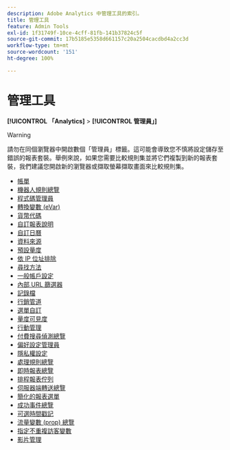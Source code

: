```yaml
---
description: Adobe Analytics 中管理工具的索引。
title: 管理工具
feature: Admin Tools
exl-id: 1f31749f-10ce-4cff-81fb-141b37824c5f
source-git-commit: 17b5185e5358d661157c20a2504cacdbd4a2cc3d
workflow-type: tm+mt
source-wordcount: '151'
ht-degree: 100%

---
```


# 管理工具

**[!UICONTROL 「Analytics]** > **[!UICONTROL 管理員」]**

>[!WARNING]
>
> 請勿在同個瀏覽器中開啟數個「管理員」標籤。這可能會導致您不慎將設定儲存至錯誤的報表套裝。舉例來說，如果您需要比較規則集並將它們複製到新的報表套裝，我們建議您開啟新的瀏覽器或擷取螢幕擷取畫面來比較規則集。

+ [帳單](billing-admin.md)
+ [機器人規則總覽](bot-removal/bot-rules.md)
+ [程式碼管理員](code-manager-admin.md)
+ [轉換變數 (eVar)](conversion-var-admin/conversion-var-admin.md)
+ [貨幣代碼](currency.md)
+ [自訂報表說明](/help/admin/admin/c-manage-report-suites/c-edit-report-suites/c-traffic-variables/custom-desc-admin.md)
+ [自訂日曆](/help/admin/admin/c-manage-report-suites/c-edit-report-suites/general/custom-calendar.md)
+ [資料來源](data-sources.md)
+ [預設量度](default-metrics.md)
+ [依 IP 位址排除](exclude-ip.md)
+ [尋找方法](finding-methods.md)
+ [一般帳戶設定](/help/admin/admin/c-manage-report-suites/c-edit-report-suites/general/general-acct-settings-admin.md)
+ [內部 URL 篩選器](/help/admin/admin/c-manage-report-suites/c-edit-report-suites/general/internal-url-filter-admin.md)
+ [記錄檔](logs.md)
+ [行銷管道](marketing-channels-admin.md)
+ [選單自訂](/help/admin/admin/c-manage-report-suites/c-edit-report-suites/general/customize-menus.md)
+ [量度可見度](metric-visibility.md)
+ [行動管理](mobile-management.md)
+ [付費搜尋偵測總覽](/help/admin/admin/c-manage-report-suites/c-edit-report-suites/general/paid-search-detection/paid-search-detection.md)
+ [偏好設定管理員](preferences-manager.md)
+ [隱私權設定](privacy-settings.md)
+ [處理規則總覽](/help/admin/admin/c-manage-report-suites/c-edit-report-suites/general/c-processing-rules/processing-rules.md)
+ [即時報表總覽](realtime/realtime.md)
+ [排程報表佇列](scheduled-reports-admin.md)
+ [伺服器端轉送總覽](c-server-side-forwarding/ssf.md)
+ [簡化的報表選單](t-simplified-menu.md)
+ [成功事件總覽](c-success-events/success-event.md)
+ [可選時間戳記](timestamp-optional.md)
+ [流量變數 (prop) 總覽](/help/admin/admin/c-manage-report-suites/c-edit-report-suites/c-traffic-variables/traffic-var.md)
+ [指定不重複訪客變數](unique-visitor-variable-admin/t-unique-visitor-variable.md)
+ [影片管理](video-management.md)
